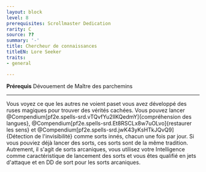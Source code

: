 ```yaml
---
layout: block
level: 8
prerequisites: Scrollmaster Dedication
rarity: C
source: ??
summary: '-'
title: Chercheur de connaissances
titleEN: Lore Seeker
traits:
- general

---
```


<p><span><strong>Prérequis</strong> Dévouement de Maître des parchemins<br></span></p>
<hr>
<p>Vous voyez ce que les autres ne voient paset vous avez développé des ruses magiques pour trouver des vérités cachées. Vous pouvez lancer @Compendium[pf2e.spells-srd.vTQvfYu2llKQedmY]{compréhension des langues}, @Compendium[pf2e.spells-srd.Et8RSCLx8w7uOLvo]{restaurer les sens} et @Compendium[pf2e.spells-srd.jwK43yKsHTkJQvQ9]{Détection de l'invisibilité} comme sorts innés, chacun une fois par jour. Si vous pouviez déjà lancer des sorts, ces sorts sont de la même tradition. Autrement, il s'agit de sorts arcaniques, vous utilisez votre Intelligence comme caractéristique de lancement des sorts et vous êtes qualifié en jets d'attaque et en DD de sort pour les sorts arcaniques.&nbsp;</p>